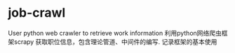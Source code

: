 # job-crawl
User python web crawler to retrieve work information
利用python网络爬虫框架scrapy 获取职位信息，包含理论管道、中间件的编写.
记录框架的基本使用
